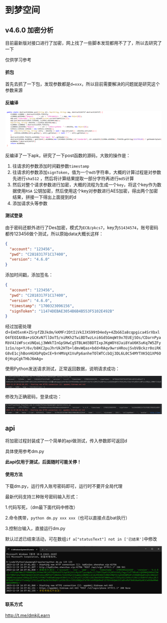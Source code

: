 # 到梦空间

## v4.6.0 加密分析

目前最新版对接口进行了加密，网上找了一些脚本发现都用不了了，所以去研究了一下

仅供学习参考

#### 抓包

首先去抓了一下包，发现参数都是`d=xxx`，所以目前需要解决的问题就是研究这个参数来源

#### 反编译

![1700321744163](./img/1700321744163.png)

反编译了一下apk，研究了一下post函数的源码，大致的操作是：

1. 往请求的参数添加时间戳参数`timestamp`
2. 往请求的参数添加`signToken`，值为一个`md5`字符串，大概的计算过程是对参数先进行`sha512`
   ，然后将计算结果提取一部分字符再进行`md5`计算
3. 然后对整个请求参数进行加密，大概的流程为生成一个`key`，将这个key作为数据使用`RSA`
   公钥加密，然后使用这个key对参数进行AES加密，得出两个加密结果，拼接一下得出上面提到的d
4. 添加请求头等参数

#### 测试登录

由于密码还额外进行了Des加密，模式为`ECB/pkcs7`，key为`51434574`，账号密码都传123456做个测试，所以原始data大概长这样：

```json
{
  "account": "123456",
  "pwd": "C2818317F1C17400",
  "version": "4.6.0"
}
```

添加时间戳，添加签名：

```json
{
  "account": "123456",
  "pwd": "C2818317F1C17400",
  "version": "4.6.0",
  "timestamp": "1700323096156",
  "signToken": "11474DEBAE3054B6B4B553F5102E492B"
}
```

经过加密处理d=`EmO5xnK+ZSrpfZDJkdm/kKMFr2DtIiVkIJXS99tD4edy+4ZbG6Ia8cqpgica4SrXbxlO4fEOIAXBa+zGCKvN7llDoT5/niRKh2TwiBDTwzLni6GdSGmqWt9x7EUEjSOs/CDarnPyaRbV4JiWFscxUNQaLj3WWkTInGpSHwCg5TBLWd3BDTIxpJKgWOYdJai8YaU6KSuKq7W5ZFy1z1o/op+Y/6v/b8KC2puJhrUk2HTb+ldmvWQas+bdd+RAqv9wrsHRoujSvbVBckzr0oiRKG8vE1cjhBonHGXbPqQxCE+9rHMVqX1VuPp6anheTOlWTCcbQj3DL6L0C54MYTXK5Q1XP6O0jHspCgkTHbJ6mAg=`

使用Python发送请求测试，正常返回数据，说明请求成功：

![1700323450256](./img/1700323450256.png)

修改为正确密码，登录成功：

![1700323533546](./img/1700323533546.png)

## api

将加密过程封装成了一个简单的api做测试，传入参数即可返回d

具体使用参考dm.py

**此api仅用于测试，后面随时可能关停！**

#### 使用方法

下载dm.py，运行传入账号密码即可，运行时不要开全局代理

最新代码支持三种账号密码输入形式：

 1.代码写死，（dm最下面代码中修改）

 2.命令携带，`python dm.py xxx xxx`（也可以直接点击bat执行）

 3.控制台输入，直接运行dm.py

默认过滤已结束活动，可在数组`if a["statusText"] not in ['已结束']`中修改


![img.png](./img/run.png)

#### 联系方式

http://t.me/dmkjLearn